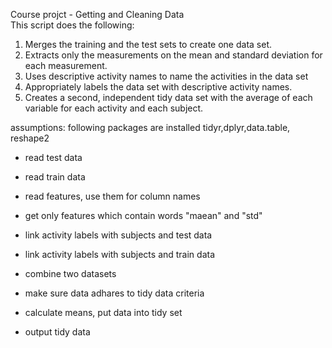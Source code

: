 Course projct - Getting and Cleaning Data  
This script does the following:
1. Merges the training and the test sets to create one data set.
2. Extracts only the measurements on the mean and standard deviation for each measurement.
3. Uses descriptive activity names to name the activities in the data set
4. Appropriately labels the data set with descriptive activity names.
5. Creates a second, independent tidy data set with the average of each variable for each activity and each subject.

assumptions: following packages are installed tidyr,dplyr,data.table, reshape2

- read test data

- read train data

- read features, use them for column names

- get only features which contain words "maean" and "std"

- link activity labels with subjects and test data

- link activity labels with subjects and train data

- combine two datasets 

- make sure data adhares to tidy data criteria

- calculate means, put data into tidy set

- output tidy data 
